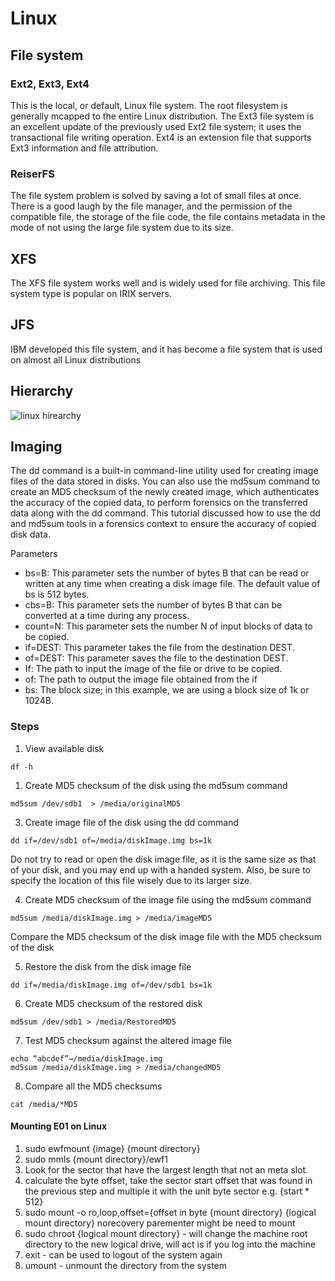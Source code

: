 # Linux

## File system

### Ext2, Ext3, Ext4

This is the local, or default, Linux file system. The root filesystem is generally mcapped to the entire Linux distribution. The Ext3 file system is an excellent update of the previously used Ext2 file system; it uses the transactional file writing operation.  Ext4 is an extension file that supports Ext3 information and file attribution.

### ReiserFS

The file system problem is solved by saving a lot of small files at once. There is a good laugh by the file manager, and the permission of the compatible file, the storage of the file code, the file contains metadata in the mode of not using the large file system due to its size.

## XFS

The XFS file system works well and is widely used for file archiving. This file system type is popular on IRIX servers.

## JFS

IBM developed this file system, and it has become a file system that is used on almost all Linux distributions

## Hierarchy

![linux hirearchy](https://remnote-user-data.s3.amazonaws.com/RQbhqobGCDIa1NmT5iAhOnrySnw8h7NfGf6opnBuHjd1Utw_qXzqnr7c0od8LaDAg7E9w8z59B7MtJCTQHEWOGLR0iucW1Kpl6AZ6okILIl8RfO9J0hnaZK_dKaDuHog.png)


## Imaging

The dd command is a built-in command-line utility used for creating image files of the data stored in disks. You can also use the md5sum command to create an MD5 checksum of the newly created image, which authenticates the accuracy of the copied data, to perform forensics on the transferred data along with the dd command. This tutorial discussed how to use the dd and md5sum tools in a forensics context to ensure the accuracy of copied disk data.

Parameters
- bs=B: This parameter sets the number of bytes B that can be read or written at any time when creating a disk image file. The default value of bs is 512 bytes.
- cbs=B: This parameter sets the number of bytes B that can be converted at a time during any process.
- count=N: This parameter sets the number N of input blocks of data to be copied.
- if=DEST: This parameter takes the file from the destination DEST.
- of=DEST: This parameter saves the file to the destination DEST.
- If: The path to input the image of the file or drive to be copied.
- of: The path to output the image file obtained from the if
- bs: The block size; in this example, we are using a block size of 1k or 1024B.

### Steps
1. View available disk
````
df -h  
````
1. Create MD5 checksum of the disk using the md5sum command 
````
md5sum /dev/sdb1  > /media/originalMD5  
````
3. Create image file of the disk using the dd command
````
dd if=/dev/sdb1 of=/media/diskImage.img bs=1k  
````    
Do not try to read or open the disk image file, as it is the same size as that of your disk, and you may end up with a handed system. Also, be sure to specify the location of this file wisely due to its larger size.  

4. Create MD5 checksum of the image file using the md5sum command
````
md5sum /media/diskImage.img > /media/imageMD5  
````
Compare the MD5 checksum of the disk image file with the MD5 checksum of the disk

5. Restore the disk from the disk image file
````
dd if=/media/diskImage.img of=/dev/sdb1 bs=1k  
````
6. Create MD5 checksum of the restored disk
````
md5sum /dev/sdb1 > /media/RestoredMD5  
````
7. Test MD5 checksum against the altered image file
````
echo “abcdef”→/media/diskImage.img  
md5sum /media/diskImage.img > /media/changedMD5  
````
8. Compare all the MD5 checksums

````
cat /media/*MD5  
````




#### Mounting E01 on Linux

1. sudo ewfmount {image} {mount directory}
2. sudo mmls {mount directory}/ewf1
3. Look for the sector that have the largest length that not an meta slot.
4. calculate the byte offset, take the sector start offset that was found in the previous step and multiple it with the unit byte sector e.g. {start \* 512}
5. sudo mount -o ro,loop,offset={offset in byte {mount directory} {logical mount directory} norecovery parementer might be need to mount
6. sudo chroot {logical mount directory} - will change the machine root directory to the new logical drive, will act is if you log into the machine
7. exit - can be used to logout of the system again
8. umount - unmount the directory from the system
